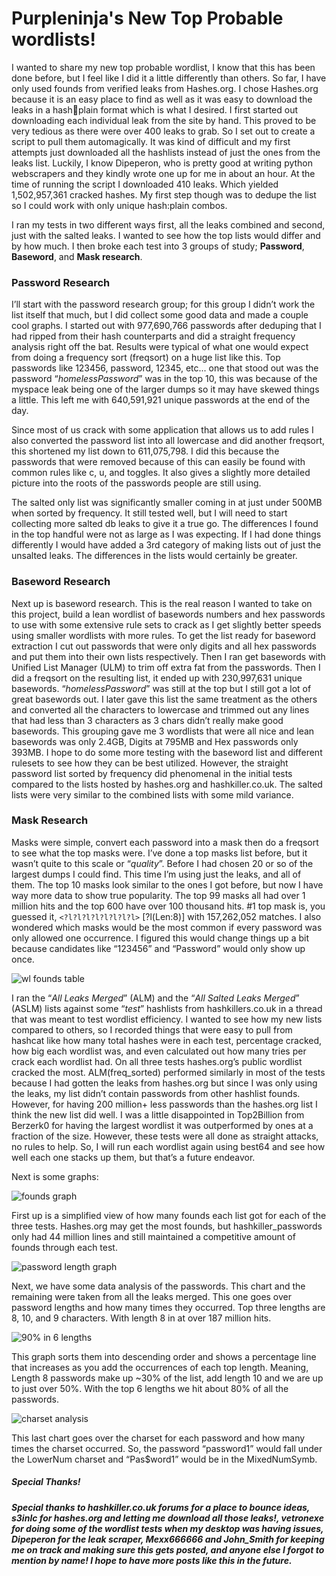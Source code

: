 
# Purpleninja's New Top Probable wordlists!


I wanted to share my new top probable wordlist, I know that this has been done before, but I feel like I did it a little differently than others. So far, I have only used founds from verified leaks from Hashes.org. I chose Hashes.org because it is an easy place to find as well as it was easy to download the leaks in a hash:salt:plain format which is what I desired. I first started out downloading each individual leak from the site by hand. This proved to be very tedious as there were over 400 leaks to grab. So I set out to create a script to pull them automagically. It was kind of difficult and my first attempts just downloaded all the hashlists instead of just the ones from the leaks list. Luckily, I know Dipeperon, who is pretty good at writing python webscrapers and they kindly wrote one up for me in about an hour. At the time of running the script I downloaded 410 leaks. Which yielded 1,502,957,361 cracked hashes. My first step though was to dedupe the list so I could work with only unique hash:plain combos.

I ran my tests in two different ways first, all the leaks combined and second, just with the salted leaks. I wanted to see how the top lists would differ and by how much. I then broke each test into 3 groups of study; **Password**, **Baseword**, and **Mask research**.

### Password Research
I’ll start with the password research group; for this group I didn’t work the list itself that much, but I did collect some good data and made a couple cool graphs. I started out with 977,690,766 passwords after deduping that I had ripped from their hash counterparts and did a straight frequency analysis right off the bat. Results were typical of what one would expect from doing a frequency sort (freqsort) on a huge list like this. Top passwords like 123456, password, 12345, etc... one that stood out was the password “*homelessPassword*” was in the top 10, this was because of the myspace leak being one of the larger dumps so it may have skewed things a little. This left me with 640,591,921 unique passwords at the end of the day.

Since most of us crack with some application that allows us to add rules I also converted the password list into all lowercase and did another freqsort, this shortened my list down to 611,075,798. I did this because the passwords that were removed because of this can easily be found with common rules like c, u, and toggles. It also gives a slightly more detailed picture into the roots of the passwords people are still using.

The salted only list was significantly smaller coming in at just under 500MB when sorted by frequency. It still tested well, but I will need to start collecting more salted db leaks to give it a true go. The differences I found in the top handful were not as large as I was expecting. If I had done things differently I would have added a 3rd category of making lists out of just the unsalted leaks. The differences in the lists would certainly be greater.

### Baseword Research
Next up is baseword research. This is the real reason I wanted to take on this project, build a lean wordlist of basewords numbers and hex passwords to use with some extensive rule sets to crack as I get slightly better speeds using smaller wordlists with more rules. To get the list ready for baseword extraction I cut out passwords that were only digits and all hex passwords and put them into their own lists respectively. Then I ran get basewords with Unified List Manager (ULM) to trim off extra fat from the passwords. Then I did a freqsort on the resulting list, it ended up with 230,997,631 unique basewords. “*homelessPassword*” was still at the top but I still got a lot of great basewords out. I later gave this list the same treatment as the others and converted all the characters to lowercase and trimmed out any lines that had less than 3 characters as 3 chars didn’t really make good basewords. This grouping gave me 3 wordlists that were all nice and lean basewords was only 2.4GB, Digits at 795MB and Hex passwords only 393MB. I hope to do some more testing with the baseword list and different rulesets to see how they can be best utilized. However, the straight password list sorted by frequency did phenomenal in the initial tests compared to the lists hosted by hashes.org and hashkiller.co.uk. The salted lists were very similar to the combined lists with some mild variance.

### Mask Research
Masks were simple, convert each password into a mask then do a freqsort to see what the top masks were. I’ve done a top masks list before, but it wasn’t quite to this scale or “*quality*”. Before I had chosen 20 or so of the largest dumps I could find. This time I’m using just the leaks, and all of them. The top 10 masks look similar to the ones I got before, but now I have way more data to show true popularity. The top 99 masks all had over 1 million hits and the top 600 have over 100 thousand hits. #1 top mask is, you guessed it, `<?l?l?l?l?l?l?l?l>` [?l(Len:8)] with 157,262,052 matches. I also wondered which masks would be the most common if every password was only allowed one occurrence. I figured this would change things up a bit because candidates like “123456” and “Password” would only show up once.

  ![wl founds table](https://imgur.com/y6l7ApZ.png)

I ran the “*All Leaks Merged*” (ALM) and the “*All Salted Leaks Merged*” (ASLM) lists against some “*test*” hashlists from hashkillers.co.uk in a thread that was meant to test wordlist efficiency. I wanted to see how my new lists compared to others, so I recorded things that were easy to pull from hashcat like how many total hashes were in each test, percentage cracked, how big each wordlist was, and even calculated out how many tries per crack each wordlist had. On all three tests hashes.org’s public wordlist cracked the most. ALM(freq_sorted) performed similarly in most of the tests because I had gotten the leaks from hashes.org but since I was only using the leaks, my list didn’t contain passwords from other hashlist founds. However, for having 200 million+ less passwords than the hashes.org list I think the new list did well. I was a little disappointed in Top2Billion from Berzerk0 for having the largest wordlist it was outperformed by ones at a fraction of the size. However, these tests were all done as straight attacks, no rules to help. So, I will run each wordlist again using best64 and see how well each one stacks up them, but that’s a future endeavor.

Next is some graphs:

![founds graph](https://imgur.com/g7kkRkR.png)

First up is a simplified view of how many founds each list got for each of the three tests. Hashes.org may get the most founds, but hashkiller_passwords only had 44 million lines and still maintained a competitive amount of founds through each test.

![password length graph](https://imgur.com/UQacGq9.png)

Next, we have some data analysis of the passwords. This chart and the remaining were taken from all the leaks merged. This one goes over password lengths and how many times they occurred. Top three lengths are 8, 10, and 9 characters. With length 8 in at over 187 million hits.

![90% in 6 lengths](https://imgur.com/OwX3063.png)

This graph sorts them into descending order and shows a percentage line that increases as you add the occurrences of each top length. Meaning, Length 8 passwords make up ~30% of the list, add length 10 and we are up to just over 50%. With the top 6 lengths we hit about 80% of all the passwords.

![charset analysis](https://imgur.com/5vmhb2W.png)

This last chart goes over the charset for each password and how many times the charset occurred. So, the password “password1” would fall under the LowerNum charset and “Pas$word1” would be in the MixedNumSymb.

##### Special Thanks!
_**Special thanks to hashkiller.co.uk forums for a place to bounce ideas, s3inlc for hashes.org and letting me download all those leaks!, vetronexe for doing some of the wordlist tests when my desktop was having issues, Dipeperon for the leak scraper, Mexx666666 and John_Smith for keeping me on track and making sure this gets posted, and anyone else I forgot to mention by name! I hope to have more posts like this in the future.**_
